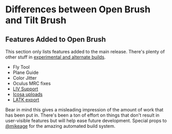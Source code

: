 # Differences between Open Brush and Tilt Brush

## Features Added to Open Brush

This section only lists features added to the main release. There's plenty of other stuff in [experimental and alternate builds](alternate-and-experimental-builds/).

* Fly Tool
* Plane Guide
* Color Jitter
* Oculus MRC fixes
* [LIV Support](https://www.liv.tv/)
* [Icosa uploads](https://beta.icosa.gallery/)
* [LATK export](https://lightningartist.org/)

Bear in mind this gives a misleading impression of the amount of work that has been put in. There's been a ton of effort on things that don't result in user-visible features but will help ease future development. Special props to [@mikeage](https://github.com/mikeage) for the amazing automated build system.

